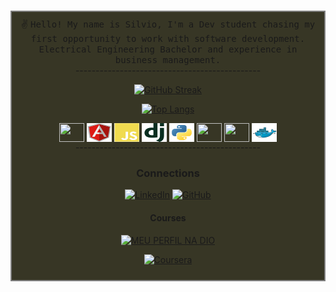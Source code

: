#
<div align=center style="border: 2px solid gray; padding: 10px; background-color: #373625"> ✌️ <span style="font-family: monospace">Hello! My name is Silvio, I'm a Dev student chasing my first opportunity to work with software development. Electrical Engineering Bachelor and experience in business management.</span>

<div>----------------------------------------------</div>

[![GitHub Streak](https://streak-stats.demolab.com?user=silvioafdev&theme=ambient-gradient&hide_border=true&date_format=j%20M%5B%20Y%5D&mode=weekly)](https://git.io/streak-stats)

[![Top Langs](https://github-readme-stats-rho-beige-63.vercel.app/api/top-langs/?username=silvioafdev&layout=compact&theme=dark)](https://github.com/silvioafdev/github-readme-stats)

  <img align="center" height="30" width="40" src="https://cdn.jsdelivr.net/gh/devicons/devicon/icons/git/git-original.svg" />
  <img align="center" height="30" width="40" src="https://raw.githubusercontent.com/devicons/devicon/v2.15.1/icons/angularjs/angularjs-original.svg">
  <img align="center" alt="Rafa-Js" height="30" width="40" src="https://raw.githubusercontent.com/devicons/devicon/master/icons/javascript/javascript-plain.svg">
  <img align="center" height="30" width="40" src="https://raw.githubusercontent.com/devicons/devicon/v2.15.1/icons/django/django-plain.svg" />
  <img align="center" alt="Rafa-Python" height="30" width="40" src="https://raw.githubusercontent.com/devicons/devicon/master/icons/python/python-original.svg">
  <img align="center" height="30" width="40" src="https://cdn.jsdelivr.net/gh/devicons/devicon/icons/mysql/mysql-original-wordmark.svg" />
  <img align="center" height="30" width="40" src="https://cdn.jsdelivr.net/gh/devicons/devicon/icons/postgresql/postgresql-original.svg" />
  <img align="center" height="30" width="40" src="https://raw.githubusercontent.com/devicons/devicon/v2.15.1/icons/docker/docker-original.svg" />

<div>----------------------------------------------</div>

### Connections

[![LinkedIn](https://img.shields.io/badge/LinkedIn-000?style=for-the-badge&logo=linkedin&logoColor=0E76A8)](https://www.linkedin.com/in/silvio-franco-496145275/)
[![GitHub](https://img.shields.io/badge/github-%23121011.svg?style=for-the-badge&logo=github&logoColor=white)](https://github.com/silvioafdev?tab=repositories)

#### Courses

[![MEU PERFIL NA DIO](https://camo.githubusercontent.com/5ab7a221b534e8c6760bed4666dc9ac930f63b9e2eeda14923af266b49543d27/68747470733a2f2f696d672e736869656c64732e696f2f62616467652f2d4d657525323050657266696c2532306e6125323044494f2d3330413344433f7374796c653d666f722d7468652d6261646765?style=for-the-badge)](https://web.dio.me/users/silvioafranco?tab=skills)

[![Coursera](https://img.shields.io/badge/Coursera-%230056D2.svg?style=for-the-badge&logo=Coursera&logoColor=white)](https://www.coursera.org/account/accomplishments/verify/T4CW8G4CWPSF)




<!--
**silvioafdev/silvioafdev** is a ✨ _special_ ✨ repository because its `README.md` (this file) appears on your GitHub profile.

Here are some ideas to get you started:

- 🔭 I’m currently working on ...
- 🌱 I’m currently learning ...
- 👯 I’m looking to collaborate on ...
- 🤔 I’m looking for help with ...
- 💬 Ask me about ...
- 📫 How to reach me: ...
- 😄 Pronouns: ...
- ⚡ Fun fact: ...
-->

